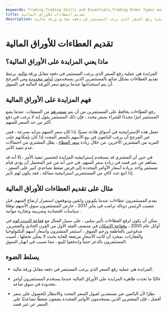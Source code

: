 ```yaml
---
keywords: Trading,Trading Skills and Essentials,Trading Order Types and Processes,Trading Skills,Trading Orders
title: تقديم العطاءات للأوراق المالية
description: المزايدة هي عملية رفع السعر الذي يرغب المستثمر في دفعه مقابل ورقة مالية.
---
```


# تقديم العطاءات للأوراق المالية
## ماذا يعني المزايدة على الأوراق المالية؟

المزايدة هي عملية رفع السعر الذي يرغب المستثمر في دفعه مقابل ورقة [مالية](/security). يرتبط تقديم العطاءات بشكل شائع بالمستثمرين الذين يستخدمون [أوامر محدودة](/limitorder) ومن المرجح أن يتم استخدامها عندما يرتفع سعر الورقة المالية في السوق.

## فهم المزايدة على الأوراق المالية

رفع العطاءات يحافظ على المستثمرين من أن يتم [تسعيرهم](/priced-out) من الصفقات. عندما يضع المستثمر أمرًا محددًا للشراء بسعر محدد ، فإن ذلك المستثمر يقول إنه لا يرغب في دفع أكثر من حد السعر للسهم.

تعمل هذه الإستراتيجية في أسواق هادئة نسبيًا. إذا كان سعر السهم يتزايد بسرعة ، فمن غير المرجح أن يرغب البائعون في بيع الأسهم بالسعر المحدد إذا كان بإمكانهم جلب المزيد من المشترين الآخرين. من خلال زيادة [سعر العطاء](/bidprice) ، يقلل المشتري من احتمالات عدم تنفيذ الأمر.

في حين أن المشتري قد يستخدم إستراتيجية المزايدة لتحسين تنفيذ الأمر ، إلا أنه قد يساهم عن غير قصد في زيادة سعر السهم. في حين أنه من غير المحتمل أن يؤدي قيام مستثمر واحد بزيادة أسعار الأوامر المحددة إلى فرض ضغط تصاعدي كبير على السعر ، إذا اتبع عدد كافٍ من المستثمرين استراتيجية مماثلة ، فقد يكون لهم تأثير.

## مثال على تقديم العطاءات للأوراق المالية

يقدم المستثمرون عطاءات عندما يكونون واثقين ويتوقعون استمرار ارتفاع السهم. قبل تنصيب الرئيس دونالد ترامب في يناير 2017 ، عارض المستثمرون سوق الأسهم توقعًا سياسات اقتصادية وضريبية وتجارية مواتية .

يمكن أن يكون لرفع العطاءات تأثير سلبي ، على سبيل المثال مع [فقاعة الدوت كوم](/dotcom-bubble) في أوائل عام 2000 ، [وفقاعة الإسكان](/housing_bubble) في منتصف العقد الأول من القرن الحادي والعشرين. مدفوعين بالعاطفة وزخم السوق ، استثمر المشترون وأسعار أسهم التكنولوجيا والعقارات. بمجرد أن كانت الأسعار مرتفعة للغاية بحيث لا يمكن تحملها ، أصيب المستثمرون بالذعر حتماً واندفعوا للبيع ، مما تسبب في انهيار السوق.

## يسلط الضوء

- المزايدة هي عملية رفع السعر الذي يرغب المستثمر في دفعه مقابل ورقة مالية.

- غالبًا ما تحدث ظاهرة المزايدة على الأوراق المالية عندما يستخدم المستثمرون أوامر محدودة في سوق صاعد.

- نظرًا لأن البائعين غير مستعدين لقبول السعر المحدد والانتظار للحصول على سعر أفضل ، فإن المشترين الذين يستخدمون الأوامر المحددة يضعون ضغطًا تصاعديًا على السعر عن غير قصد.

